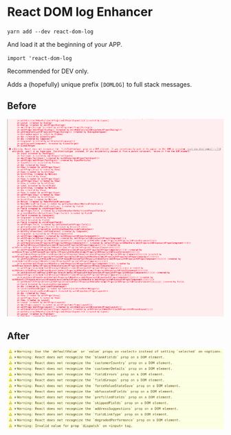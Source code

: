 # React DOM log Enhancer

`yarn add --dev react-dom-log`

And load it at the beginning of your APP.

`import 'react-dom-log`

Recommended for DEV only.

Adds a (hopefully) unique prefix `[DOMLOG]` to full stack messages.

## Before

![before](https://raw.githubusercontent.com/magic-m-johnson/react-dom-log/master/before.png)

## After

![after](https://raw.githubusercontent.com/magic-m-johnson/react-dom-log/master/after.png)